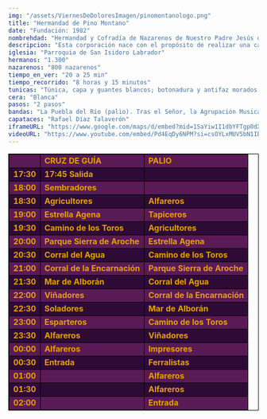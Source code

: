 ```yaml
---
img: "/assets/ViernesDeDoloresImagen/pinomontanologo.png"
title: "Hermandad de Pino Montano"
date: "Fundación: 1982"
nombrehdad: "Hermandad y Cofradía de Nazarenos de Nuestro Padre Jesús de Nazaret, María Santísima del Amor, San Marcos Evangelista y San Isidro Labrador"
descripcion: "Esta corporación nace con el propósito de realizar una catequesis en el colegio Félix Rodríguez de la Fuente alrededor de los años 1981 y 1982. Fue un profesor, Juan Manuel Plaza, quien realiza unas pequeñas imágenes en papel encolado y policromado. En 2007 recibe el carácter penitencial. El misterio muestra a Jesús de Nazaret siendo apresado en el Huerto de los Olivos."
iglesia: "Parroquia de San Isidoro Labrador"
hermanos: "1.300"
nazarenos: "800 nazarenos"
tiempo_en_ver: "20 a 25 min"
tiempo_recorrido: "8 horas y 15 minutos"
tunicas: "Túnica, capa y guantes blancos; botonadura y antifaz morados; cíngulo burdeos y morado; y zapatos negros"
cera: "Blanca"
pasos: "2 pasos"
bandas: "La Puebla del Río (palio). Tras el Señor, la Agrupación Musical Nuestra Señora de la Encarnación y el Carmen de Salteras acompaña a la Virgen del Amor"
capataces: "Rafael Díaz Talaverón"
iframeURL: "https://www.google.com/maps/d/embed?mid=1SaYiw1I1dbYFTgp0dXkVxf0IymN5SGI&ehbc=2E312F"
videoURL: "https://www.youtube.com/embed/Pd4EqDy6NPM?si=csOYLxMUV5bN1IBD"
---
```


<table class="recorrido" style="width: 100%; border-collapse: collapse; text-align: left; border: 1px solid black;">
  <tbody>
    <tr style="background-color: #5a1a55; color: #e5a000; font-weight: bold;">
      <td style="border: 1px solid black; text-align: center;"></td>
      <td style="border: 1px solid black;">CRUZ DE GUÍA</td>
      <td style="border: 1px solid black;">PALIO</td>
    </tr>
    <tr style="background-color: #2e0b37; color: #e5a000; font-weight: bold;">
      <td style="border: 1px solid black; text-align: center;">17:30</td>
      <td style="border: 1px solid black;">17:45 Salida</td>
      <td style="border: 1px solid black;"></td>
    </tr>
    <tr style="background-color: #5a1a55; color: #e5a000; font-weight: bold;">
      <td style="border: 1px solid black; text-align: center;">18:00</td>
      <td style="border: 1px solid black;">Sembradores</td>
      <td style="border: 1px solid black;"></td>
    </tr>
    <tr style="background-color: #2e0b37; color: #e5a000; font-weight: bold;">
      <td style="border: 1px solid black; text-align: center;">18:30</td>
      <td style="border: 1px solid black;">Agricultores</td>
      <td style="border: 1px solid black;">Alfareros</td>
    </tr>
    <tr style="background-color: #5a1a55; color: #e5a000; font-weight: bold;">
      <td style="border: 1px solid black; text-align: center;">19:00</td>
      <td style="border: 1px solid black;">Estrella Agena</td>
      <td style="border: 1px solid black;">Tapiceros</td>
    </tr>
    <tr style="background-color: #2e0b37; color: #e5a000; font-weight: bold;">
      <td style="border: 1px solid black; text-align: center;">19:30</td>
      <td style="border: 1px solid black;">Camino de los Toros</td>
      <td style="border: 1px solid black;">Agricultores</td>
    </tr>
    <tr style="background-color: #5a1a55; color: #e5a000; font-weight: bold;">
      <td style="border: 1px solid black; text-align: center;">20:00</td>
      <td style="border: 1px solid black;">Parque Sierra de Aroche</td>
      <td style="border: 1px solid black;">Estrella Agena</td>
    </tr>
    <tr style="background-color: #2e0b37; color: #e5a000; font-weight: bold;">
      <td style="border: 1px solid black; text-align: center;">20:30</td>
      <td style="border: 1px solid black;">Corral del Agua</td>
      <td style="border: 1px solid black;">Camino de los Toros</td>
    </tr>
    <tr style="background-color: #5a1a55; color: #e5a000; font-weight: bold;">
      <td style="border: 1px solid black; text-align: center;">21:00</td>
      <td style="border: 1px solid black;">Corral de la Encarnación</td>
      <td style="border: 1px solid black;">Parque Sierra de Aroche</td>
    </tr>
    <tr style="background-color: #2e0b37; color: #e5a000; font-weight: bold;">
      <td style="border: 1px solid black; text-align: center;">21:30</td>
      <td style="border: 1px solid black;">Mar de Alborán</td>
      <td style="border: 1px solid black;">Corral del Agua</td>
    </tr>
    <tr style="background-color: #5a1a55; color: #e5a000; font-weight: bold;">
      <td style="border: 1px solid black; text-align: center;">22:00</td>
      <td style="border: 1px solid black;">Viñadores</td>
      <td style="border: 1px solid black;">Corral de la Encarnación</td>
    </tr>
    <tr style="background-color: #2e0b37; color: #e5a000; font-weight: bold;">
      <td style="border: 1px solid black; text-align: center;">22:30</td>
      <td style="border: 1px solid black;">Soladores</td>
      <td style="border: 1px solid black;">Mar de Alborán</td>
    </tr>
    <tr style="background-color: #5a1a55; color: #e5a000; font-weight: bold;">
      <td style="border: 1px solid black; text-align: center;">23:00</td>
      <td style="border: 1px solid black;">Esparteros</td>
      <td style="border: 1px solid black;">Camino de los Toros</td>
    </tr>
    <tr style="background-color: #2e0b37; color: #e5a000; font-weight: bold;">
      <td style="border: 1px solid black; text-align: center;">23:30</td>
      <td style="border: 1px solid black;">Alfareros</td>
      <td style="border: 1px solid black;">Viñadores</td>
    </tr>
    <tr style="background-color: #5a1a55; color: #e5a000; font-weight: bold;">
      <td style="border: 1px solid black; text-align: center;">00:00</td>
      <td style="border: 1px solid black;">Alfareros</td>
      <td style="border: 1px solid black;">Impresores</td>
    </tr>
    <tr style="background-color: #2e0b37; color: #e5a000; font-weight: bold;">
      <td style="border: 1px solid black; text-align: center;">00:30</td>
      <td style="border: 1px solid black;">Entrada</td>
      <td style="border: 1px solid black;">Ferralistas</td>
    </tr>
    <tr style="background-color: #5a1a55; color: #e5a000; font-weight: bold;">
      <td style="border: 1px solid black; text-align: center;">01:00</td>
      <td style="border: 1px solid black;"></td>
      <td style="border: 1px solid black;">Alfareros</td>
    </tr>
    <tr style="background-color: #2e0b37; color: #e5a000; font-weight: bold;">
      <td style="border: 1px solid black; text-align: center;">01:30</td>
      <td style="border: 1px solid black;"></td>
      <td style="border: 1px solid black;">Alfareros</td>
    </tr>
    <tr style="background-color: #5a1a55; color: #e5a000; font-weight: bold;">
      <td style="border: 1px solid black; text-align: center;">02:00</td>
      <td style="border: 1px solid black;"></td>
      <td style="border: 1px solid black;">Entrada</td>
    </tr>
  </tbody>
</table>